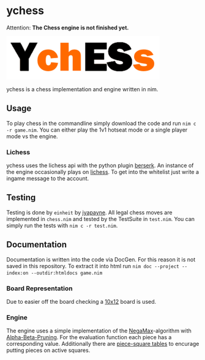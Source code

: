 # ychess

Attention: **The Chess engine is not finished yet.**

![ychess-logo](ychess.png)

ychess is a chess implementation and engine written in nim.

## Usage

To play chess in the commandline simply download the code and run `nim c -r game.nim`.
You can either play the 1v1 hotseat mode or a single player mode vs the engine.

### Lichess

ychess uses the lichess api with the python plugin [berserk](https://github.com/rhgrant10/berserk).
An instance of the engine occasionally plays on [lichess](https://lichess.org/@/tiyn-ychess).
To get into the whitelist just write a ingame message to the account.

## Testing

Testing is done by `einheit` by [jyapayne](https://github.com/jyapayne/einheit).
All legal chess moves are implemented in `chess.nim` and tested by the TestSuite
in `test.nim`.
You can simply run the tests with `nim c -r test.nim`.

## Documentation

Documentation is written into the code via DocGen.
For this reason it is not saved in this repository.
To extract it into html run `nim doc --project --index:on --outdir:htmldocs game.nim`

### Board Representation

Due to easier off the board checking a
[10x12](https://www.chessprogramming.org/10x12_Board) board is used.

### Engine

The engine uses a simple implementation of the
[NegaMax](https://www.chessprogramming.org/NegaMax)-algorithm with
[Alpha-Beta-Pruning](https://www.chessprogramming.org/Alpha-Beta#Negamax_Framework).
For the evaluation function each piece has a corresponding value.
Additionally there are [piece-square tables](https://www.chessprogramming.org/Piece-Square_Tables)
to encurage putting pieces on active squares.
